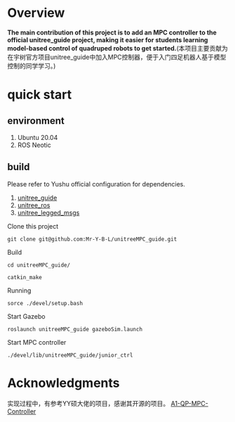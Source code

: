 # Overview
**The main contribution of this project is to add an MPC controller to the official unitree_guide project, making it easier for students learning model-based control of quadruped robots to get started.**(本项目主要贡献为在宇树官方项目unitree_guide中加入MPC控制器，便于入门四足机器人基于模型控制的同学学习。)
# quick start

## environment

1. Ubuntu 20.04
2. ROS Neotic

## build
Please refer to Yushu official configuration for dependencies.
1. [unitree_guide](https://github.com/unitreerobotics/unitree_guide)<br>
2. [unitree_ros](https://github.com/unitreerobotics/unitree_ros)<br>
3. [unitree_legged_msgs](https://github.com/unitreerobotics/unitree_ros_to_real)

Clone this project
```
git clone git@github.com:Mr-Y-B-L/unitreeMPC_guide.git
```
Build
```
cd unitreeMPC_guide/
```
```
catkin_make
```
Running
```
sorce ./devel/setup.bash
```
Start Gazebo
```
roslaunch unitreeMPC_guide gazeboSim.launch
```
Start MPC controller
```
./devel/lib/unitreeMPC_guide/junior_ctrl
```
# Acknowledgments
实现过程中，有参考YY硕大佬的项目，感谢其开源的项目。
[A1-QP-MPC-Controller](https://github.com/ShuoYangRobotics/A1-QP-MPC-Controller)
